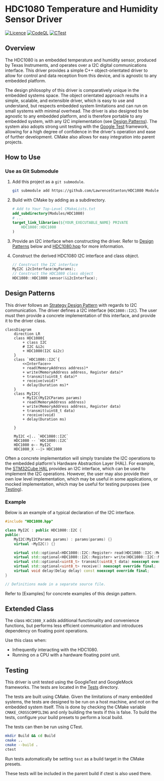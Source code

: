 # HDC1080 Temperature and Humidity Sensor Driver

[![Licence](https://img.shields.io/github/license/LawrenceStanton/HDC1080?label=Licence)](LICENCE.md)
[![CodeQL](https://github.com/LawrenceStanton/HDC1080/actions/workflows/codeql.yml/badge.svg)](https://github.com/LawrenceStanton/HDC1080/actions/workflows/codeql.yml)
[![CTest](https://github.com/LawrenceStanton/HDC1080/actions/workflows/ctest.yml/badge.svg)](https://github.com/LawrenceStanton/HDC1080/actions/workflows/ctest.yml)

## Overview

The HDC1080 is an embedded temperature and humidity sensor, produced by Texas Instruments, and operates over a I2C digital communications interface. This driver provides a simple C++ object-orientated driver to allow for control and data reception from this device, and is agnostic to any embedded platform.

The design philosophy of this driver is comparatively unique in the embedded systems space. The object orientated approach results in a simple, scalable, and extensible driver, which is easy to use and understand, but respects embedded system limitations and can run on small systems with minimal overhead. The driver is also designed to be agnostic to any embedded platform, and is therefore portable to any embedded system, with any I2C implementation (see [Design Patterns](#design-patterns)). The system also adopts strong unit testing with the [Google Test](https://google.github.io/googletest/) framework, allowing for a high degree of confidence in the driver's operation and ease of further development. CMake also allows for easy integration into parent projects.

## How to Use

### Use as Git Submodule

1. Add this project as a `git submodule`.

    ```zsh
    git submodule add https://github.com/LawrenceStanton/HDC1080 Modules/HDC1080
    ```

2. Build with CMake by adding as a subdirectory.

    ```cmake
    # Add to Your Top-Level CMakeLists.txt
    add_subdirectory(Modules/HDC1080)
    # ...
    target_link_libraries(${YOUR_EXECUTABLE_NAME} PRIVATE 
        HDC1080::HDC1080
    )    
    ```

3. Provide an I2C interface when constructing the driver. Refer to [Design Patterns](#design-patterns) below and [HDC1080.hpp](Inc/HDC1080.hpp) for more information.

4. Construct the derived HDC1080 I2C interface and class object.

    ```cpp
    // Construct the I2C interface
    MyI2C i2cInterface(myParams);
    // Construct the HDC1080 class object
    HDC1080::HDC1080 sensor(&i2cInterface);
    ```

## Design Patterns

This driver follows an [Strategy Design Pattern](https://en.wikipedia.org/wiki/Strategy_pattern) with regards to I2C communication. The driver defines a I2C interface (`HDC1080::I2C`). The user must then provide a concrete implementation of this interface, and provide it to the driver class.

```mermaid
classDiagram
    direction LR
    class HDC1080{
        + class I2C
        # I2C &i2c
        + HDC1080(I2C &i2c)
    }
    class `HDC1080::I2C`{
        <<Interface>>
        + read(MemoryAddress address)*
        + write(MemoryAddress address, Register data)*
        + transmit(uint8_t data)*
        + receive(void)*
        + delay(Duration ms)*
    }
    class MyI2C{
        + MyI2C(MyI2CParams params)
        + read(MemoryAddress address)
        + write(MemoryAddress address, Register data)
        + transmit(uint8_t data)
        + receive(void)
        + delay(Duration ms)

    }

    MyI2C <|.. `HDC1080::I2C`
    HDC1080 -- `HDC1080::I2C`
    HDC1080 o-- MyI2C
    HDC1080_X --|> HDC1080
```

Often a concrete implementation will simply translate the I2C operations to the embedded platform's Hardware Abstraction Layer (HAL). For example, the [STM32Cube HAL](https://www.st.com/en/embedded-software/stm32cube-mcu-mpu-packages.html) provides an I2C interface, which can be used to implement the I2C operations. However, the user may also provide their own low level implementation, which may be useful in some applications, or mocked implementation, which may be useful for testing purposes (see [Testing](#testing)).

### Example

Below is an example of a typical declaration of the I2C interface.

```cpp
#include "HDC1080.hpp"

class MyI2C : public HDC1080::I2C {
public:
    MyI2C(MyI2CParams params) : params(params) {}
    virtual ~MyI2C() {}

    virtual std::optional<HDC1080::I2C::Register> read(HDC1080::I2C::MemoryAddress address) noexcept override final;
    virtual std::optional<HDC1080::I2C::Register> write(HDC1080::I2C::MemoryAddress address, HDC1080::I2C::Register) noexcept override final;
    virtual std::optional<uint8_t> transmit(uint8_t data) noexcept override final;
    virtual std::optional<uint8_t> receive() noexcept override final;
    virtual void delay(Delay delay) const noexcept override final;
}

// Definitions made in a separate source file.
```

Refer to [Examples] for concrete examples of this design pattern.

## Extended Class

The class `HDC1080_X` adds additional functionality and convenience functions, but performs less efficient communication and introduces dependency on floating point operations.

Use this class when:

- Infrequently interacting with the HDC1080.
- Running on a CPU with a hardware floating point unit.

## Testing

This driver is unit tested using the GoogleTest and GoogleMock frameworks. The tests are located in the [Tests](Tests) directory.

The tests are built using CMake. Given the limitations of many embedded systems, the tests are designed to be run on a host machine, and not on the embedded system itself. This is done by checking the CMake variable `CMAKE_CROSSCOMPILING` and only building the tests if this is false. To build the tests, configure your build presets to perform a local build.

The tests can then be run using CTest.

```zsh
mkdir Build && cd Build
cmake ..
cmake --build .
ctest
```

Run tests automatically be setting `test` as a build target in the CMake presets.

These tests will be included in the parent build if ctest is also used there.
